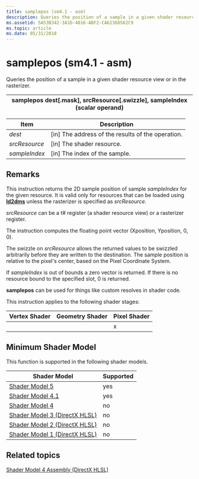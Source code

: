 ```yaml
---
title: samplepos (sm4.1 - asm)
description: Queries the position of a sample in a given shader resource view or in the rasterizer.
ms.assetid: 5A53B342-3A1D-4016-ABF2-CA6236D562C9
ms.topic: article
ms.date: 05/31/2018
---
```


# samplepos (sm4.1 - asm)

Queries the position of a sample in a given shader resource view or in the rasterizer.



| samplepos dest\[.mask\], srcResource\[.swizzle\], sampleIndex (scalar operand) |
|--------------------------------------------------------------------------------|



 



| Item                                                                                                               | Description                                                    |
|--------------------------------------------------------------------------------------------------------------------|----------------------------------------------------------------|
| <span id="dest"></span><span id="DEST"></span>*dest*<br/>                                                    | \[in\] The address of the results of the operation.<br/> |
| <span id="srcResource"></span><span id="srcresource"></span><span id="SRCRESOURCE"></span>*srcResource*<br/> | \[in\] The shader resource.<br/>                         |
| <span id="sampleIndex"></span><span id="sampleindex"></span><span id="SAMPLEINDEX"></span>*sampleIndex*<br/> | \[in\] The index of the sample.<br/>                     |



 

## Remarks

This instruction returns the 2D sample position of sample *sampleIndex* for the given resource. It is valid only for resources that can be loaded using [**ld2dms**](ld2dms--sm4-1---asm-.md) unless the rasterizer is specified as *srcResource*.

*srcResource* can be a t\# register (a shader resource view) or a rasterizer register.

The instruction computes the floating point vector (Xposition, Yposition, 0, 0).

The swizzle on *srcResource* allows the returned values to be swizzled arbitrarily before they are written to the destination. The sample position is relative to the pixel's center, based on the Pixel Coordinate System.

If *sampleIndex* is out of bounds a zero vector is returned. If there is no resource bound to the specified slot, 0 is returned.

**samplepos** can be used for things like custom resolves in shader code.

This instruction applies to the following shader stages:



| Vertex Shader | Geometry Shader | Pixel Shader |
|---------------|-----------------|--------------|
|               |                 | x            |



 

## Minimum Shader Model

This function is supported in the following shader models.



| Shader Model                                              | Supported |
|-----------------------------------------------------------|-----------|
| [Shader Model 5](d3d11-graphics-reference-sm5.md)        | yes       |
| [Shader Model 4.1](dx-graphics-hlsl-sm4.md)              | yes       |
| [Shader Model 4](dx-graphics-hlsl-sm4.md)                | no        |
| [Shader Model 3 (DirectX HLSL)](dx-graphics-hlsl-sm3.md) | no        |
| [Shader Model 2 (DirectX HLSL)](dx-graphics-hlsl-sm2.md) | no        |
| [Shader Model 1 (DirectX HLSL)](dx-graphics-hlsl-sm1.md) | no        |



 

## Related topics

<dl> <dt>

[Shader Model 4 Assembly (DirectX HLSL)](dx-graphics-hlsl-sm4-asm.md)
</dt> </dl>

 

 





